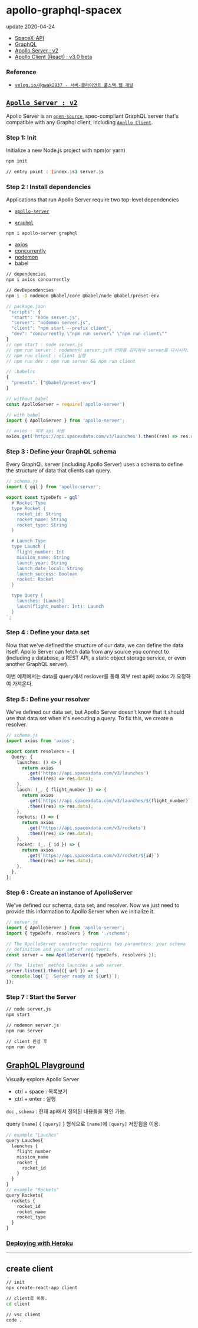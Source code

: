 # apollo-graphql-spacex

update 2020-04-24

- [SpaceX-API](https://github.com/r-spacex/SpaceX-API)
- [GraphQL](https://graphql.org/)
- [Apollo Server : v2](<(https://www.apollographql.com/docs/apollo-server/)>)
- [Apollo Client (React) : v3.0 beta](https://www.apollographql.com/docs/react/v3.0-beta/get-started/)

### Reference

- [`velog.io/@gwak2837 - 서버-클라이언트 풀스택 웹 개발`](https://velog.io/@gwak2837/Apollo-%EC%84%9C%EB%B2%84%EB%A1%9C-GraphQL-API-%EA%B0%9C%EB%B0%9C%ED%95%98%EA%B8%B0-1)

## [`Apollo Server : v2`](https://www.apollographql.com/docs/apollo-server/)

Apollo Server is an [`open-source`](https://github.com/apollographql/apollo-server), spec-compliant GraphQL server that's compatible with any Graphql client, including [`Apollo Client`](https://www.apollographql.com/docs/react/).

### Step 1: Init

Initialize a new Node.js project with npm(or yarn)

```sh
npm init

// entry point : (index.js) server.js
```

### Step 2 : Install dependencies

Applications that run Apollo Server require two top-level dependencies

- [`apollo-server`](https://www.npmjs.com/package/apollo-server)

- [`graphql`](https://www.npmjs.com/package/graphql)

```sh
npm i apollo-server graphql
```

- [axios](https://www.npmjs.com/package/axios)
- [concurrently](https://www.npmjs.com/package/concurrently)
- [nodemon](https://www.npmjs.com/package/nodemon)
- babel

```sh
// dependencies
npm i axios concurrently

// devDependencies
npm i -D nodemon @babel/core @babel/node @babel/preset-env
```

```ts
// package.json
 "scripts": {
  "start": "node server.js",
  "server": "nodemon server.js",
  "client": "npm start --prefix client",
  "dev": "concurrently \"npm run server\" \"npm run client\""
}
// npm start : node server.js
// npm run server : nodemon이 server.js의 변화를 감지하여 server를 다시시작.
// npm run client : client 실행
// npm run dev : npm run server && npm run client

// .babelrc
{
  "presets": ["@babel/preset-env"]
}

// without babel
const ApolloServer = require('apollo-server')

// with babel
import { ApolloServer } from 'apollo-server';

// axios : 외부 api 사용
axios.get('https://api.spacexdata.com/v3/launches').then((res) => res.data);
```

### Step 3 : Define your GraphQL schema

Every GraphQL server (including Apollo Server) uses a schema to define the structure of data that clients can query.

```ts
// schema.js
import { gql } from 'apollo-server';

export const typeDefs = gql`
  # Rocket Type
  type Rocket {
    rocket_id: String
    rocket_name: String
    rocket_type: String
  }

  # Launch Type
  type Launch {
    flight_number: Int
    mission_name: String
    launch_year: String
    launch_date_local: String
    launch_success: Boolean
    rocket: Rocket
  }

  type Query {
    launches: [Launch]
    lauch(flight_number: Int): Launch
  }
`;
```

### Step 4 : Define your data set

Now that we've defined the structure of our data, we can define the data itself. Apollo Server can fetch data from any source you connect to (including a database, a REST API, a static object storage service, or even another GraphQL server).

이번 예제에서는 data를 query에서 reslover를 통해 외부 rest api에 axios 가 요청하여 가져온다.

### Step 5 : Define your resolver

We've defined our data set, but Apollo Server doesn't know that it should use that data set when it's executing a query. To fix this, we create a resolver.

```ts
// schema.js
import axios from 'axios';

export const resolvers = {
  Query: {
    launches: () => {
      return axios
        .get('https://api.spacexdata.com/v3/launches')
        .then((res) => res.data);
    },
    lauch: (_, { flight_number }) => {
      return axios
        .get(`https://api.spacexdata.com/v3/launches/${flight_number}`)
        .then((res) => res.data);
    },
    rockets: () => {
      return axios
        .get('https://api.spacexdata.com/v3/rockets')
        .then((res) => res.data);
    },
    rocket: (_, { id }) => {
      return axios
        .get(`https://api.spacexdata.com/v3/rocket/${id}`)
        .then((res) => res.data);
    },
  },
};
```

### Step 6 : Create an instance of ApolloServer

We've defined our schema, data set, and resolver. Now we just need to provide this information to Apollo Server when we initialize it.

```ts
// server.js
import { ApolloServer } from 'apollo-server';
import { typeDefs, resolvers } from './schema';

// The ApolloServer constructor requires two parameters: your schema
// definition and your set of resolvers.
const server = new ApolloServer({ typeDefs, resolvers });

// The `listen` method launches a web server.
server.listen().then(({ url }) => {
  console.log(`🚀  Server ready at ${url}`);
});
```

### Step 7 : Start the Server

```sh
// node server.js
npm start

// nodemon server.js
npm run server

// client 완성 후
npm run dev
```

## [GraphQL Playground](https://www.apollographql.com/docs/apollo-server/testing/graphql-playground/)

Visually explore Apollo Server

- ctrl + space : 목록보기
- ctrl + enter : 실행

`doc` , `schema` : 현재 api에서 정의된 내용들을 확인 가능.

query `[name]` { `[query]` } 형식으로 `[name]`에 `[query]` 저장됨을 이용.

```ts
// example "Lauches"
query Lauches{
  launches {
    flight_number
    mission_name
    rocket {
      rocket_id
    }
  }
}
// example "Rockets"
query Rockets{
  rockets {
    rocket_id
    rocket_name
    rocket_type
  }
}
```

### [Deploying with Heroku](https://www.apollographql.com/docs/apollo-server/deployment/heroku/)

<hr />

## create client

```sh
// init
npx create-react-app client

// client로 이동.
cd client

// vsc client
code .
```
